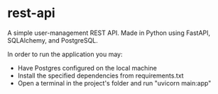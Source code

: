 # rest-api
A simple user-management REST API. Made in Python using FastAPI, SQLAlchemy, and PostgreSQL.

In order to run the application you may:
- Have Postgres configured on the local machine
- Install the specified dependencies from requirements.txt
- Open a terminal in the project's folder and run "uvicorn main:app"
